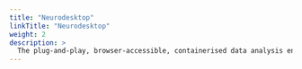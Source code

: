 ```yaml
---
title: "Neurodesktop"
linkTitle: "Neurodesktop"
weight: 2
description: >
  The plug-and-play, browser-accessible, containerised data analysis environment.
---
```

